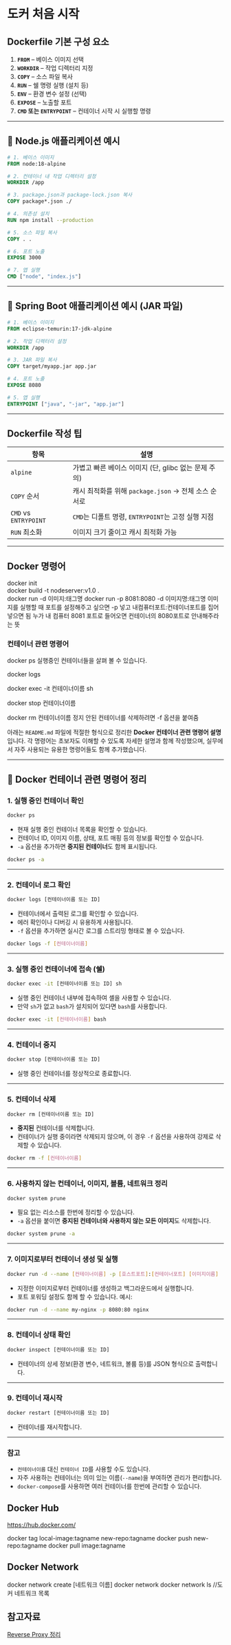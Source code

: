 # 도커 처음 시작
  
## Dockerfile 기본 구성 요소

1. **`FROM`** – 베이스 이미지 선택
2. **`WORKDIR`** – 작업 디렉터리 지정
3. **`COPY`** – 소스 파일 복사
4. **`RUN`** – 쉘 명령 실행 (설치 등)
5. **`ENV`** – 환경 변수 설정 (선택)
6. **`EXPOSE`** – 노출할 포트
7. **`CMD` 또는 `ENTRYPOINT`** – 컨테이너 시작 시 실행할 명령

---

## 📘 Node.js 애플리케이션 예시

```dockerfile
# 1. 베이스 이미지
FROM node:18-alpine

# 2. 컨테이너 내 작업 디렉터리 설정
WORKDIR /app

# 3. package.json과 package-lock.json 복사
COPY package*.json ./

# 4. 의존성 설치
RUN npm install --production

# 5. 소스 파일 복사
COPY . .

# 6. 포트 노출
EXPOSE 3000

# 7. 앱 실행
CMD ["node", "index.js"]
```

---

## 📗 Spring Boot 애플리케이션 예시 (JAR 파일)

```dockerfile
# 1. 베이스 이미지
FROM eclipse-temurin:17-jdk-alpine

# 2. 작업 디렉터리 설정
WORKDIR /app

# 3. JAR 파일 복사
COPY target/myapp.jar app.jar

# 4. 포트 노출
EXPOSE 8080

# 5. 앱 실행
ENTRYPOINT ["java", "-jar", "app.jar"]
```

---

## Dockerfile 작성 팁

| 항목                    | 설명                                    |
| --------------------- | ------------------------------------- |
| `alpine`              | 가볍고 빠른 베이스 이미지 (단, glibc 없는 문제 주의)    |
| `COPY` 순서             | 캐시 최적화를 위해 `package.json` → 전체 소스 순서로 |
| `CMD` vs `ENTRYPOINT` | `CMD`는 디폴트 명령, `ENTRYPOINT`는 고정 실행 지점 |
| `RUN` 최소화             | 이미지 크기 줄이고 캐시 최적화 가능                  |

---

## Docker 명령어
docker init  
docker build -t nodeserver:v1.0 .  
docker run -d 이미지:태그명
docker run -p 8081:8080 -d 이미지명:태그명
이미지를 실행할 때 포트를 설정해주고 싶으면 -p 넣고 내컴퓨터포트:컨테이너포트를 집어 넣으면 됨
누가 내 컴퓨터 8081 포트로 들어오면 컨테이너의 8080포트로 안내해주라는 뜻

### 컨테이너 관련 명령어
docker ps
실행중인 컨테이너들을 살펴 볼 수 있습니다.

docker logs

docker exec -it 컨테이너이름 sh

docker stop 컨테이너이름

docker rm 컨테이너이름
정지 안된 컨테이너를 삭제하려면 -f 옵션을 붙여줌

아래는 `README.md` 파일에 적절한 형식으로 정리한 **Docker 컨테이너 관련 명령어 설명**입니다. 각 명령어는 초보자도 이해할 수 있도록 자세한 설명과 함께 작성했으며, 실무에서 자주 사용되는 유용한 명령어들도 함께 추가했습니다.

---

## 🐳 Docker 컨테이너 관련 명령어 정리

### 1. 실행 중인 컨테이너 확인

```bash
docker ps
```

* 현재 실행 중인 컨테이너 목록을 확인할 수 있습니다.
* 컨테이너 ID, 이미지 이름, 상태, 포트 매핑 등의 정보를 확인할 수 있습니다.
* `-a` 옵션을 추가하면 **중지된 컨테이너**도 함께 표시됩니다.

```bash
docker ps -a
```

---

### 2. 컨테이너 로그 확인

```bash
docker logs [컨테이너이름 또는 ID]
```

* 컨테이너에서 출력된 로그를 확인할 수 있습니다.
* 에러 확인이나 디버깅 시 유용하게 사용됩니다.
* `-f` 옵션을 추가하면 실시간 로그를 스트리밍 형태로 볼 수 있습니다.

```bash
docker logs -f [컨테이너이름]
```

---

### 3. 실행 중인 컨테이너에 접속 (쉘)

```bash
docker exec -it [컨테이너이름 또는 ID] sh
```

* 실행 중인 컨테이너 내부에 접속하여 셸을 사용할 수 있습니다.
* 만약 `sh`가 없고 `bash`가 설치되어 있다면 `bash`를 사용합니다.

```bash
docker exec -it [컨테이너이름] bash
```

---

### 4. 컨테이너 중지

```bash
docker stop [컨테이너이름 또는 ID]
```

* 실행 중인 컨테이너를 정상적으로 종료합니다.

---

### 5. 컨테이너 삭제

```bash
docker rm [컨테이너이름 또는 ID]
```

* **중지된** 컨테이너를 삭제합니다.
* 컨테이너가 실행 중이라면 삭제되지 않으며, 이 경우 `-f` 옵션을 사용하여 강제로 삭제할 수 있습니다.

```bash
docker rm -f [컨테이너이름]
```

---

### 6. 사용하지 않는 컨테이너, 이미지, 볼륨, 네트워크 정리

```bash
docker system prune
```

* 필요 없는 리소스를 한번에 정리할 수 있습니다.
* `-a` 옵션을 붙이면 **중지된 컨테이너와 사용하지 않는 모든 이미지**도 삭제합니다.

```bash
docker system prune -a
```

---

### 7. 이미지로부터 컨테이너 생성 및 실행

```bash
docker run -d --name [컨테이너이름] -p [호스트포트]:[컨테이너포트] [이미지이름]
```

* 지정한 이미지로부터 컨테이너를 생성하고 백그라운드에서 실행합니다.
* 포트 포워딩 설정도 함께 할 수 있습니다.
  예시:

```bash
docker run -d --name my-nginx -p 8080:80 nginx
```

---

### 8. 컨테이너 상태 확인

```bash
docker inspect [컨테이너이름 또는 ID]
```

* 컨테이너의 상세 정보(환경 변수, 네트워크, 볼륨 등)를 JSON 형식으로 출력합니다.

---

### 9. 컨테이너 재시작

```bash
docker restart [컨테이너이름 또는 ID]
```

* 컨테이너를 재시작합니다.

---

### 참고

* `컨테이너이름` 대신 `컨테이너 ID`를 사용할 수도 있습니다.
* 자주 사용하는 컨테이너는 의미 있는 이름(`--name`)을 부여하면 관리가 편리합니다.
* `docker-compose`를 사용하면 여러 컨테이너를 한번에 관리할 수 있습니다.


## Docker Hub

https://hub.docker.com/

docker tag local-image:tagname new-repo:tagname
docker push new-repo:tagname
docker pull image:tagname

## Docker Network
  
docker network create [네트워크 이름]
docker network
docker network ls //도커 네트워크 목록


## 참고자료
[Reverse Proxy 정리](./reverse-proxy.md)